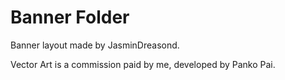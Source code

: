 # Banner Folder

Banner layout made by JasminDreasond.

Vector Art is a commission paid by me, developed by Panko Pai.